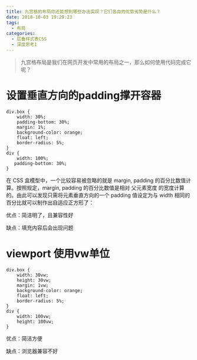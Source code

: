 ```yaml
---
title: 九宫格的布局你还能想到哪些办法实现？它们各自的优势劣势是什么？
date: 2018-10-03 19:29:23
tags:
  - 布局
categories:
  - 层叠样式表CSS  
  - 深度思考1  
---
```

>九宫格布局是我们在网页开发中常用的布局之一，那么如何使用代码完成它呢？

<!-- more -->

# 设置垂直方向的padding撑开容器
```
div.box {
    width: 30%;
    padding-bottom: 30%;
    margin: 1%;
    background-color: orange;
    float: left;
    border-radius: 5%;
}
div {
    width: 100%;
   padding-bottom: 30%;
}
```

在 CSS 盒模型中，一个比较容易被忽略的就是 margin, padding 的百分比数值计算。按照规定，margin, padding 的百分比数值是相对 父元素宽度 的宽度计算的。由此可以发现只需将元素垂直方向的一个 padding 值设定为与 width 相同的百分比就可以制作出自适应正方形了：

优点：简洁明了，且兼容性好

缺点：填充内容后会出现问题

# viewport 使用vw单位
```
div.box {
    width: 30vw;
    height: 30vw;
    margin: 1vw;
    background-color: orange;
    float: left;
    border-radius: 5%;
}
div {
    width: 100vw;
    height: 100vw;
}
```
优点：简洁方便

缺点：浏览器兼容不好